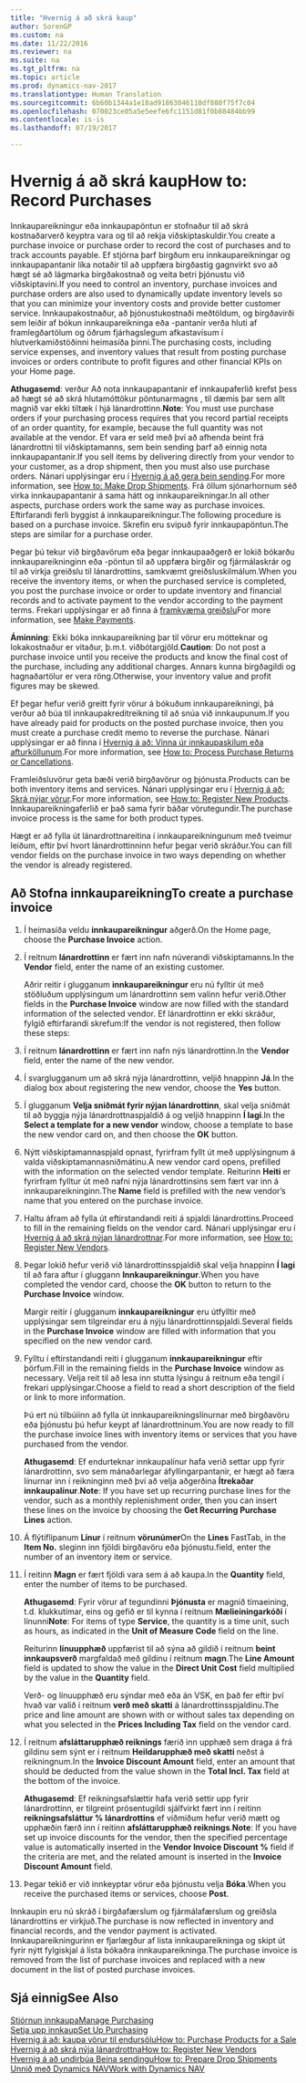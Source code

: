 ```yaml
---
title: "Hvernig á að skrá kaup"
author: SorenGP
ms.custom: na
ms.date: 11/22/2016
ms.reviewer: na
ms.suite: na
ms.tgt_pltfrm: na
ms.topic: article
ms.prod: dynamics-nav-2017
ms.translationtype: Human Translation
ms.sourcegitcommit: 6b60b1344a1e18ad91863046110df880f75f7c04
ms.openlocfilehash: 070023ce05a5e5eefe6fc1151d81f0b88484bb99
ms.contentlocale: is-is
ms.lasthandoff: 07/19/2017

---
```


# <a name="how-to-record-purchases"></a><span data-ttu-id="ff7ef-102">Hvernig á að skrá kaup</span><span class="sxs-lookup"><span data-stu-id="ff7ef-102">How to: Record Purchases</span></span>
<span data-ttu-id="ff7ef-103">Innkaupareikningur eða innkaupapöntun er stofnaður til að skrá kostnaðarverð keyptra vara og til að rekja viðskiptaskuldir.</span><span class="sxs-lookup"><span data-stu-id="ff7ef-103">You create a purchase invoice or purchase order to record the cost of purchases and to track accounts payable.</span></span> <span data-ttu-id="ff7ef-104">Ef stjórna þarf birgðum eru innkaupareikningar og innkaupapantanir líka notaðir til að uppfæra birgðastig gagnvirkt svo að hægt sé að lágmarka birgðakostnað og veita betri þjónustu við viðskiptavini.</span><span class="sxs-lookup"><span data-stu-id="ff7ef-104">If you need to control an inventory, purchase invoices and purchase orders are also used to dynamically update inventory levels so that you can minimize your inventory costs and provide better customer service.</span></span> <span data-ttu-id="ff7ef-105">Innkaupakostnaður, að þjónustukostnaði meðtöldum, og birgðavirði sem leiðir af bókun innkaupareikninga eða -pantanir verða hluti af framlegðartölum og öðrum fjárhagslegum afkastavísum í hlutverkamiðstöðinni heimasíða þinni.</span><span class="sxs-lookup"><span data-stu-id="ff7ef-105">The purchasing costs, including service expenses, and inventory values that result from posting purchase invoices or orders contribute to profit figures and other financial KPIs on your Home page.</span></span>

<span data-ttu-id="ff7ef-106">**Athugasemd**: verður Að nota innkaupapantanir ef innkaupaferlið krefst þess að hægt sé að skrá hlutamóttökur pöntunarmagns , til dæmis þar sem allt magnið var ekki tiltæk í hjá lánardrottinn.</span><span class="sxs-lookup"><span data-stu-id="ff7ef-106">**Note**: You must use purchase orders if your purchasing process requires that you record partial receipts of an order quantity, for example, because the full quantity was not available at the vendor.</span></span> <span data-ttu-id="ff7ef-107">Ef vara er seld með því að afhenda beint frá lánardrottni til viðskiptamanns, sem bein sending þarf að einnig nota innkaupapantanir.</span><span class="sxs-lookup"><span data-stu-id="ff7ef-107">If you sell items by delivering directly from your vendor to your customer, as a drop shipment, then you must also use purchase orders.</span></span> <span data-ttu-id="ff7ef-108">Nánari upplýsingar eru í [Hvernig á að gera bein sending](sales-how-drop-shipment.md).</span><span class="sxs-lookup"><span data-stu-id="ff7ef-108">For more information, see [How to: Make Drop Shipments](sales-how-drop-shipment.md).</span></span> <span data-ttu-id="ff7ef-109">Frá öllum sjónarhornum séð virka innkaupapantanir á sama hátt og innkaupareikningar.</span><span class="sxs-lookup"><span data-stu-id="ff7ef-109">In all other aspects, purchase orders work the same way as purchase invoices.</span></span> <span data-ttu-id="ff7ef-110">Eftirfarandi ferli byggist á innkaupareikningur.</span><span class="sxs-lookup"><span data-stu-id="ff7ef-110">The following procedure is based on a purchase invoice.</span></span> <span data-ttu-id="ff7ef-111">Skrefin eru svipuð fyrir innkaupapöntun.</span><span class="sxs-lookup"><span data-stu-id="ff7ef-111">The steps are similar for a purchase order.</span></span>

<span data-ttu-id="ff7ef-112">Þegar þú tekur við birgðavörum eða þegar innkaupaaðgerð er lokið bókarðu innkaupareikninginn eða -pöntun til að uppfæra birgðir og fjármálaskrár og til að virkja greiðslu til lánardrottins, samkvæmt greiðsluskilmálum.</span><span class="sxs-lookup"><span data-stu-id="ff7ef-112">When you receive the inventory items, or when the purchased service is completed, you post the purchase invoice or order to update inventory and financial records and to activate payment to the vendor according to the payment terms.</span></span> <span data-ttu-id="ff7ef-113">Frekari upplýsingar er að finna á [framkvæma greiðslu](payables-make-payments.md)</span><span class="sxs-lookup"><span data-stu-id="ff7ef-113">For more information, see [Make Payments](payables-make-payments.md).</span></span>

<span data-ttu-id="ff7ef-114">**Áminning**: Ekki bóka innkaupareikning þar til vörur eru mótteknar og lokakostnaður er vitaður, þ.m.t. viðbótargjöld.</span><span class="sxs-lookup"><span data-stu-id="ff7ef-114">**Caution**: Do not post a purchase invoice until you receive the products and know the final cost of the purchase, including any additional charges.</span></span> <span data-ttu-id="ff7ef-115">Annars kunna birgðagildi og hagnaðartölur er vera röng.</span><span class="sxs-lookup"><span data-stu-id="ff7ef-115">Otherwise, your inventory value and profit figures may be skewed.</span></span>

<span data-ttu-id="ff7ef-116">Ef þegar hefur verið greitt fyrir vörur á bókuðum innkaupareikningi, þá verður að búa til innkaupakreditreikning til að snúa við innkaupunum.</span><span class="sxs-lookup"><span data-stu-id="ff7ef-116">If you have already paid for products on the posted purchase invoice, then you must create a purchase credit memo to reverse the purchase.</span></span> <span data-ttu-id="ff7ef-117">Nánari upplýsingar er að finna í [Hvernig á að: Vinna úr innkaupaskilum eða afturköllunum](purchasing-how-process-purchase-returns-cancellations.md).</span><span class="sxs-lookup"><span data-stu-id="ff7ef-117">For more information, see [How to: Process Purchase Returns or Cancellations](purchasing-how-process-purchase-returns-cancellations.md).</span></span>

<span data-ttu-id="ff7ef-118">Framleiðsluvörur geta bæði verið birgðavörur og þjónusta.</span><span class="sxs-lookup"><span data-stu-id="ff7ef-118">Products can be both inventory items and services.</span></span> <span data-ttu-id="ff7ef-119">Nánari upplýsingar eru í [Hvernig á að: Skrá nýjar vörur](inventory-how-register-new-products.md).</span><span class="sxs-lookup"><span data-stu-id="ff7ef-119">For more information, see [How to: Register New Products](inventory-how-register-new-products.md).</span></span> <span data-ttu-id="ff7ef-120">Innkaupareikningaferlið er það sama fyrir báðar vörutegundir.</span><span class="sxs-lookup"><span data-stu-id="ff7ef-120">The purchase invoice process is the same for both product types.</span></span>



<span data-ttu-id="ff7ef-121">Hægt er að fylla út  lánardrottnareitina í innkaupareikningunum með tveimur leiðum, eftir því hvort lánardrottinninn hefur þegar verið skráður.</span><span class="sxs-lookup"><span data-stu-id="ff7ef-121">You can fill vendor fields on the purchase invoice in two ways depending on whether the vendor is already registered.</span></span>

## <a name="to-create-a-purchase-invoice"></a><span data-ttu-id="ff7ef-122">Að Stofna innkaupareikning</span><span class="sxs-lookup"><span data-stu-id="ff7ef-122">To create a purchase invoice</span></span>
1. <span data-ttu-id="ff7ef-123">Í heimasíða veldu **innkaupareikningur** aðgerð.</span><span class="sxs-lookup"><span data-stu-id="ff7ef-123">On the Home page, choose the **Purchase Invoice** action.</span></span>  
2. <span data-ttu-id="ff7ef-124">Í reitnum **lánardrottinn** er fært inn nafn núverandi viðskiptamanns.</span><span class="sxs-lookup"><span data-stu-id="ff7ef-124">In the **Vendor** field, enter the name of an existing customer.</span></span>

    <span data-ttu-id="ff7ef-125">Aðrir reitir í glugganum **innkaupareikningur** eru nú fylltir út með stöðluðum upplýsingum um lánardrottinn sem valinn hefur verið.</span><span class="sxs-lookup"><span data-stu-id="ff7ef-125">Other fields in the **Purchase Invoice** window are now filled with the standard information of the selected vendor.</span></span> <span data-ttu-id="ff7ef-126">Ef lánardrottinn er ekki skráður, fylgið eftirfarandi skrefum:</span><span class="sxs-lookup"><span data-stu-id="ff7ef-126">If the vendor is not registered, then follow these steps:</span></span>
3. <span data-ttu-id="ff7ef-127">Í reitnum **lánardrottinn** er fært inn nafn nýs lánardrottinn.</span><span class="sxs-lookup"><span data-stu-id="ff7ef-127">In the **Vendor** field, enter the name of the new vendor.</span></span>
4. <span data-ttu-id="ff7ef-128">Í svarglugganum um að skrá nýja lánardrottinn, veljið hnappinn **Já**.</span><span class="sxs-lookup"><span data-stu-id="ff7ef-128">In the dialog box about registering the new vendor, choose the **Yes** button.</span></span>
5. <span data-ttu-id="ff7ef-129">Í glugganum **Velja sniðmát fyrir nýjan lánardrottinn**, skal velja sniðmát til að byggja nýja lánardrottnaspjaldið á og veljið hnappinn **Í lagi**.</span><span class="sxs-lookup"><span data-stu-id="ff7ef-129">In the **Select a template for a new vendor** window, choose a template to base the new vendor card on, and then choose the **OK** button.</span></span>
6. <span data-ttu-id="ff7ef-130">Nýtt viðskiptamannaspjald opnast, fyrirfram fyllt út með upplýsingnum á valda viðskiptamannasniðmátinu.</span><span class="sxs-lookup"><span data-stu-id="ff7ef-130">A new vendor card opens, prefilled with the information on the selected vendor template.</span></span> <span data-ttu-id="ff7ef-131">Reiturinn **Heiti** er fyrirfram fylltur út með nafni nýja lánardrottinsins sem fært var inn á innkaupareikninginn.</span><span class="sxs-lookup"><span data-stu-id="ff7ef-131">The **Name** field is prefilled with the new vendor’s name that you entered on the purchase invoice.</span></span>
7. <span data-ttu-id="ff7ef-132">Haltu áfram að fylla út eftirstandandi reiti á spjaldi lánardrottins.</span><span class="sxs-lookup"><span data-stu-id="ff7ef-132">Proceed to fill in the remaining fields on the vendor card.</span></span> <span data-ttu-id="ff7ef-133">Nánari upplýsingar eru í [Hvernig á að skrá nýjan lánardrottnar](purchasing-how-register-new-vendors.md).</span><span class="sxs-lookup"><span data-stu-id="ff7ef-133">For more information, see [How to: Register New Vendors](purchasing-how-register-new-vendors.md).</span></span>  
8. <span data-ttu-id="ff7ef-134">Þegar lokið hefur verið við lánardrottinsspjaldið skal velja hnappinn **Í lagi** til að fara aftur í gluggann **Innkaupareikningur**.</span><span class="sxs-lookup"><span data-stu-id="ff7ef-134">When you have completed the vendor card, choose the **OK** button to return to the **Purchase Invoice** window.</span></span>

    <span data-ttu-id="ff7ef-135">Margir reitir í glugganum **innkaupareikningur** eru útfylltir með upplýsingar sem tilgreindar eru á nýju lánardrottinnspjaldi.</span><span class="sxs-lookup"><span data-stu-id="ff7ef-135">Several fields in the **Purchase Invoice** window are filled with information that you specified on the new vendor card.</span></span>
9. <span data-ttu-id="ff7ef-136">Fylltu í eftirstandandi reiti í glugganum **innkaupareikningur** eftir þörfum.</span><span class="sxs-lookup"><span data-stu-id="ff7ef-136">Fill in the remaining fields in the **Purchase Invoice** window as necessary.</span></span> <span data-ttu-id="ff7ef-137">Velja reit til að lesa inn stutta lýsingu á reitnum eða tengil í frekari upplýsingar.</span><span class="sxs-lookup"><span data-stu-id="ff7ef-137">Choose a field to read a short description of the field or link to more information.</span></span>

    <span data-ttu-id="ff7ef-138">Þú ert nú tilbúiinn að fylla út innkaupareikningslínurnar með birgðavöru eða þjónustu þú hefur keypt af lánardrottninum.</span><span class="sxs-lookup"><span data-stu-id="ff7ef-138">You are now ready to fill the purchase invoice lines with inventory items or services that you have purchased from the vendor.</span></span>

    <span data-ttu-id="ff7ef-139">**Athugasemd**: Ef endurteknar innkaupalínur hafa verið settar upp fyrir lánardrottinn, svo sem mánaðarlegar áfyllingarpantanir, er hægt að færa línurnar inn í reikninginn með því að velja aðgerðina **Ítrekaðar innkaupalínur**.</span><span class="sxs-lookup"><span data-stu-id="ff7ef-139">**Note**: If you have set up recurring purchase lines for the vendor, such as a monthly replenishment order, then you can insert these lines on the invoice by choosing the **Get Recurring Purchase Lines** action.</span></span>
10. <span data-ttu-id="ff7ef-140">Á flýtiflipanum **Línur** í reitnum **vörunúmer**</span><span class="sxs-lookup"><span data-stu-id="ff7ef-140">On the **Lines** FastTab, in the **Item No.**</span></span> <span data-ttu-id="ff7ef-141">sleginn inn fjöldi birgðavöru eða þjónustu.</span><span class="sxs-lookup"><span data-stu-id="ff7ef-141">field, enter the number of an inventory item or service.</span></span>
11. <span data-ttu-id="ff7ef-142">Í reitinn **Magn** er fært fjöldi vara sem á að kaupa.</span><span class="sxs-lookup"><span data-stu-id="ff7ef-142">In the **Quantity** field, enter the number of items to be purchased.</span></span>

    <span data-ttu-id="ff7ef-143">**Athugasemd**: Fyrir vörur af tegundinni **Þjónusta** er magnið tímaeining, t.d. klukkutímar, eins og gefið er til kynna í reitnum **Mælieiningarkóði** í línunni</span><span class="sxs-lookup"><span data-stu-id="ff7ef-143">**Note**: For items of type **Service**, the quantity is a time unit, such as hours, as indicated in the **Unit of Measure Code** field on the line.</span></span>

    <span data-ttu-id="ff7ef-144">Reiturinn **línuupphæð** uppfærist til að sýna að gildið í reitnum **beint innkaupsverð** margfaldað með gildinu í reitnum **magn**.</span><span class="sxs-lookup"><span data-stu-id="ff7ef-144">The **Line Amount** field is updated to show the value in the **Direct Unit Cost** field multiplied by the value in the **Quantity** field.</span></span>

    <span data-ttu-id="ff7ef-145">Verð- og línuupphæð eru sýndar með eða án VSK, en það fer eftir því hvað var valið í reitnum **verð með skatti** á lánardrottinsspjaldinu.</span><span class="sxs-lookup"><span data-stu-id="ff7ef-145">The price and line amount are shown with or without sales tax depending on what you selected in the **Prices Including Tax** field on the vendor card.</span></span>
12. <span data-ttu-id="ff7ef-146">Í reitnum **afsláttarupphæð reiknings** færið inn upphæð sem draga á frá gildinu sem sýnt er í reitnum **Heildarupphæð með skatti** neðst á reikningnum.</span><span class="sxs-lookup"><span data-stu-id="ff7ef-146">In the **Invoice Discount Amount** field, enter an amount that should be deducted from the value shown in the **Total Incl. Tax** field at the bottom of the invoice.</span></span>

    <span data-ttu-id="ff7ef-147">**Athugasemd**: Ef reikningsafslættir hafa verið settir upp fyrir lánardrottinn, er tilgreint prósentugildi sjálfvirkt fært inn í reitinn **reikningsafsláttur % lánardrottins** ef viðmiðum hefur verið mætt og upphæðin færð inn í reitinn **afsláttarupphæð reiknings**.</span><span class="sxs-lookup"><span data-stu-id="ff7ef-147">**Note**: If you have set up invoice discounts for the vendor, then the specified percentage value is automatically inserted in the **Vendor Invoice Discount %** field if the criteria are met, and the related amount is inserted in the **Invoice Discount Amount** field.</span></span>
13. <span data-ttu-id="ff7ef-148">Þegar tekið er við innkeyptar vörur eða þjónustu velja **Bóka**.</span><span class="sxs-lookup"><span data-stu-id="ff7ef-148">When you receive the purchased items or services, choose **Post**.</span></span>

<span data-ttu-id="ff7ef-149">Innkaupin eru nú skráð í birgðafærslum og fjármálafærslum og greiðsla lánardrottins er virkjuð.</span><span class="sxs-lookup"><span data-stu-id="ff7ef-149">The purchase is now reflected in inventory and financial records, and the vendor payment is activated.</span></span> <span data-ttu-id="ff7ef-150">Innkaupareikningurinn er fjarlægður af lista innkaupareikninga og skipt út fyrir nýtt fylgiskjal á lista bókaðra innkaupareikninga.</span><span class="sxs-lookup"><span data-stu-id="ff7ef-150">The purchase invoice is removed from the list of purchase invoices and replaced with a new document in the list of posted purchase invoices.</span></span>

## <a name="see-also"></a><span data-ttu-id="ff7ef-151">Sjá einnig</span><span class="sxs-lookup"><span data-stu-id="ff7ef-151">See Also</span></span>  
[<span data-ttu-id="ff7ef-152">Stjórnun innkaupa</span><span class="sxs-lookup"><span data-stu-id="ff7ef-152">Manage Purchasing</span></span>](purchasing-manage-purchasing.md)  
[<span data-ttu-id="ff7ef-153">Setja upp innkaup</span><span class="sxs-lookup"><span data-stu-id="ff7ef-153">Set Up Purchasing</span></span>](purchasing-setup-purchasing.md)  
[<span data-ttu-id="ff7ef-154">Hvernig á að: kaupa vörur til endursölu</span><span class="sxs-lookup"><span data-stu-id="ff7ef-154">How to: Purchase Products for a Sale</span></span>](purchasing-how-purchase-products-sale.md)  
[<span data-ttu-id="ff7ef-155">Hvernig á að skrá nýja lánardrottna</span><span class="sxs-lookup"><span data-stu-id="ff7ef-155">How to: Register New Vendors</span></span>](purchasing-how-register-new-vendors.md)  
[<span data-ttu-id="ff7ef-156">Hvernig á að undirbúa Beina sendingu</span><span class="sxs-lookup"><span data-stu-id="ff7ef-156">How to: Prepare Drop Shipments</span></span>](sales-how-drop-shipment.md)  
[<span data-ttu-id="ff7ef-157">Unnið með Dynamics NAV</span><span class="sxs-lookup"><span data-stu-id="ff7ef-157">Work with Dynamics NAV</span></span>](ui-work-product.md)

